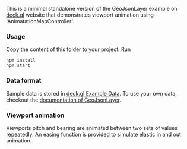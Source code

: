 This is a minimal standalone version of the GeoJsonLayer example
on [deck.gl](http://deck.gl) website that demonstrates viewport animation using 'AnimatationMapController'.

### Usage
Copy the content of this folder to your project. Run
```
npm install
npm start
```

### Data format
Sample data is stored in [deck.gl Example Data](https://github.com/uber-common/deck.gl-data/tree/master/examples/geojson). To use your own data, checkout
the [documentation of GeoJsonLayer](../../docs/layers/geojson-layer.md).

### Viewport animation
Viewports pitch and bearing are animated between two sets of values repeatedly.
An easing function is provided to simulate elastic in and out animation.
